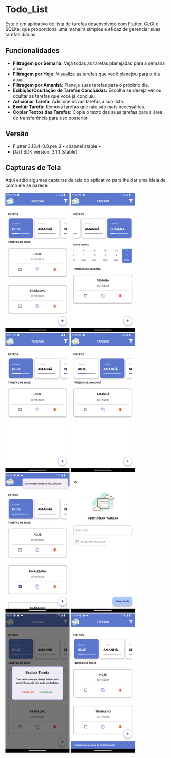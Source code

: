 # Todo_List

Este é um aplicativo de lista de tarefas desenvolvido com Flutter, GetX e SQLite, que proporciona uma maneira simples e eficaz de gerenciar suas tarefas diárias. 

## Funcionalidades

- **Filtragem por Semana:** Veja todas as tarefas planejadas para a semana atual.
- **Filtragem por Hoje:** Visualize as tarefas que você planejou para o dia atual.
- **Filtragem por Amanhã:** Planeje suas tarefas para o próximo dia.
- **Exibição/Ocultação de Tarefas Concluídas:** Escolha se deseja ver ou ocultar as tarefas que você já concluiu.
- **Adicionar Tarefa:** Adicione novas tarefas à sua lista.
- **Excluir Tarefa:** Remova tarefas que não são mais necessárias.
- **Copiar Textos das Tarefas:** Copie o texto das suas tarefas para a área de transferência para uso posterior.

## Versão

- Flutter 3.13.4-0.0.pre.3 • channel stable •
- Dart SDK version: 3.1.1 (stable)

## Capturas de Tela

Aqui estão algumas capturas de tela do aplicativo para lhe dar uma ideia de como ele se parece:

<img src="assets/screenshots/homeList.png" alt="Tela principal" width="200"/>

<img src="assets/screenshots/homeWeek.png" alt="Filtragem por Semana" width="200"/>

<img src="assets/screenshots/homeToday.png" alt="Filtragem por Hoje" width="200"/>

<img src="assets/screenshots/homeTomorrow.png" alt="Filtragem por Amanhã" width="200"/>

<img src="assets/screenshots/taskFineshed.png" alt="Tarefas Concluídas Visíveis" width="200"/>

<img src="assets/screenshots/taskCreate.png" alt="Adicionar Tarefa" width="200"/>

<img src="assets/screenshots/deleteTask.png" alt="Excluir Tarefa" width="200"/>

<img src="assets/screenshots/copyTask.png" alt="Copiar Texto da Tarefa" width="200"/>
 


